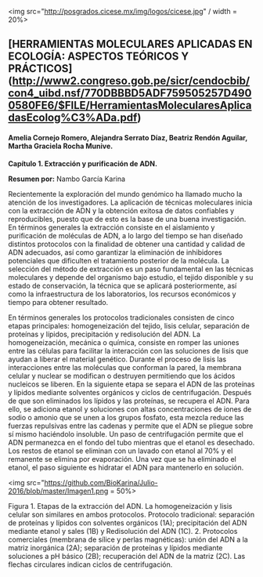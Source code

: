 <img src="http://posgrados.cicese.mx/img/logos/cicese.jpg" / width = 20%>

## [HERRAMIENTAS MOLECULARES APLICADAS EN ECOLOGÍA: ASPECTOS TEÓRICOS Y PRÁCTICOS] (http://www2.congreso.gob.pe/sicr/cendocbib/con4_uibd.nsf/770DBBBD5ADF759505257D4900580FE6/$FILE/HerramientasMolecularesAplicadasEcolog%C3%ADa.pdf)
####  Amelia Cornejo Romero, Alejandra Serrato Díaz, Beatriz Rendón Aguilar, Martha Graciela Rocha Munive.

**Capítulo 1. Extracción y purificación de ADN.**

**Resumen por:** Nambo García Karina

Recientemente la exploración del mundo genómico ha llamado mucho la atención de los investigadores. La aplicación de técnicas moleculares inicia con la extracción de ADN y la obtención exitosa de datos confiables y reproducibles, puesto que de esto es la base de una buena investigación. En términos generales la extracción consiste en el aislamiento y purificación de moléculas de ADN, a lo largo del tiempo se han diseñado distintos protocolos con la finalidad de obtener una cantidad y calidad de ADN adecuados, así como garantizar la eliminación de inhibidores potenciales que dificulten el tratamiento posterior de la molécula. La selección del método de extracción es un paso fundamental en las técnicas moleculares y depende del organismo bajo estudio, el tejido disponible y su estado de conservación, la técnica que se aplicará posteriormente, así como la infraestructura de los laboratorios, los recursos económicos y tiempo para obtener resultado.


En términos generales los protocolos tradicionales consisten de cinco etapas principales: homogeneización del tejido, lisis celular, separación de proteínas y lípidos, precipitación y redisolución del ADN.
La homogeneización, mecánica o química, consiste en romper las uniones entre las células para facilitar la interacción con las soluciones de lisis que ayudan a liberar el material genético. Durante el proceso de lisis las interacciones entre las moléculas que conforman la pared, la membrana celular y nuclear se modifican o destruyen permitiendo que los ácidos nucleicos se liberen. En la siguiente etapa se separa el ADN de las proteínas y lípidos mediante solventes orgánicos y ciclos de centrifugación. Después de que son eliminados los lípidos y las proteínas, se recupera el ADN. Para ello, se adiciona etanol y soluciones con altas concentraciones de iones de sodio o amonio que se unen a los grupos fosfato, esta mezcla reduce las fuerzas repulsivas entre las cadenas y permite que el ADN se pliegue sobre sí mismo haciéndolo insoluble. Un paso de centrifugación permite que el ADN permanezca en el fondo del tubo mientras que el etanol es desechado. Los restos de etanol se eliminan con un lavado con etanol al 70% y el remanente se elimina por evaporación. Una vez que se ha eliminado el etanol, el paso siguiente es hidratar el ADN para mantenerlo en solución. 

<img src="https://github.com/BioKarina/Julio-2016/blob/master/Imagen1.png = 50%>


Figura 1. Etapas de la extracción del ADN. La homogeneización y lisis celular son similares en ambos protocolos. Protocolo tradicional: separación de proteínas y lípidos con solventes orgánicos (1A); precipitación del ADN mediante etanol y sales (1B) y Redisolución del ADN (1C). 2. Protocolos comerciales (membrana de sílice y perlas magnéticas): unión del ADN  a la matriz inorgánica (2A); separación de proteínas y lípidos mediante soluciones a pH básico (2B); recuperación del ADN de la matriz (2C). Las flechas circulares indican ciclos de centrifugación. 





